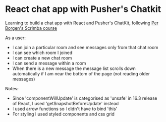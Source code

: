 # React chat app with Pusher's Chatkit

Learning to build a chat app with React and Pusher's ChatKit, following
[Per Borgen's Scrimba course](https://scrimba.com/playlist/pbNpTv)

As a user:
- I can join a particular room and see messages only from that chat room
- I can see which room I joined
- I can create a new chat room
- I can send a message within a room
- When there is a new message the message list scrolls down automatically if I am near the bottom of the page (not reading older messages)

Notes:
- Since 'componentWillUpdate' is categorised as 'unsafe' in 16.3 release of React, I used 'getSnapshotBeforeUpdate' instead
- I used arrow functions so I didn't have to bind 'this'
- For styling I used styled components and css grid